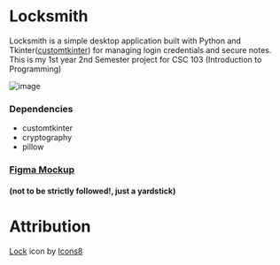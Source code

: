 # Locksmith 
Locksmith is a simple desktop application built with Python and Tkinter([customtkinter](https://customtkinter.tomschimansky.com/)) for managing login credentials and secure notes.  
This is my 1st year 2nd Semester project for CSC 103 (Introduction to Programming)

![image](https://github.com/user-attachments/assets/d8f3d6c2-ba8d-4786-a60d-58d82cb343b1)

### Dependencies
- customtkinter
- cryptography
- pillow

### [Figma Mockup](https://www.figma.com/design/wwjDXE2IXjUALQl4LI0CA7/Locksmith---Password-Manager?node-id=0-1&t=jjM42Woqbcefx2dr-1)
#### (not to be strictly followed!, just a yardstick)

# Attribution
<a target="_blank" href="https://icons8.com/icon/15437/lock">Lock</a> icon by <a target="_blank" href="https://icons8.com">Icons8</a>
